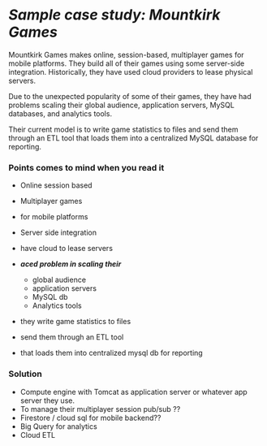 # ***Sample case study: Mountkirk Games***

Mountkirk Games makes online, session-based, multiplayer games for mobile platforms. They build all of their games using some server-side integration. 
Historically, they have used cloud providers to lease physical servers.

Due to the unexpected popularity of some of their games, they have had problems scaling their global audience, application servers, MySQL databases, 
and analytics tools.

Their current model is to write game statistics to files and send them through an ETL tool that loads them into a centralized MySQL database for reporting.


### Points comes to mind when you read it

- Online session based
- Multiplayer games 
- for mobile platforms
- Server side integration
- have cloud to lease servers

- ***aced problem in scaling their***
  - global audience
  - application servers
  - MySQL db
  - Analytics tools
  
- they write game statistics to files 
- send them through an ETL tool
- that loads them into centralized mysql db for reporting


### Solution


- Compute engine with Tomcat as application server or whatever app server they use.
- To manage their multiplayer session pub/sub ??
- Firestore / cloud sql for mobile backend??
- Big Query for analytics
- Cloud ETL
